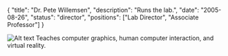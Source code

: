 {
	"title": "Dr. Pete Willemsen",
	"description": "Runs the lab.",
	"date": "2005-08-26",
	"status": "director",
	"positions": ["Lab Director", "Associate Professor"]
}

![Alt text](/media/pete.jpg "Pete")
Teaches computer graphics, human computer interaction, and virtual reality.
